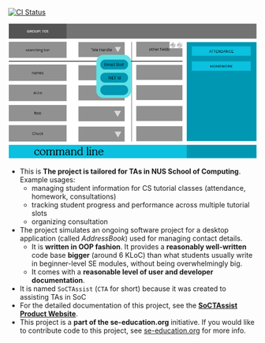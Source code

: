 [![CI Status](https://github.com/se-edu/addressbook-level3/workflows/Java%20CI/badge.svg)](https://github.com/se-edu/addressbook-level3/actions)

![Ui](docs/images/Ui.png)

* This is **The project is tailored for TAs in NUS School of Computing**.<br>
  Example usages:
  * managing student information for CS tutorial classes (attendance, homework, consultations)
  * tracking student progress and performance across multiple tutorial slots
  * organizing consultation
* The project simulates an ongoing software project for a desktop application (called _AddressBook_) used for managing contact details.
  * It is **written in OOP fashion**. It provides a **reasonably well-written** code base **bigger** (around 6 KLoC) than what students usually write in beginner-level SE modules, without being overwhelmingly big.
  * It comes with a **reasonable level of user and developer documentation**.
* It is named `SoCTAssist` (`CTA` for short) because it was created to assisting TAs in SoC
* For the detailed documentation of this project, see the **[SoCTAssist Product Website](https://ay2526s1-cs2103t-w11-1.github.io/tp/UserGuide.html)**.
* This project is a **part of the se-education.org** initiative. If you would like to contribute code to this project, see [se-education.org](https://se-education.org/#contributing-to-se-edu) for more info.
